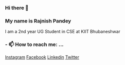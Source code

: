 ### Hi there 👋
### My name is Rajnish Pandey
I am a 2nd year UG Student in CSE at KIIT Bhubaneshwar


### - 📫 How to reach me: ...
[Instagram](https://www.instagram.com/rajnish_038/)    [Facebook](https://www.facebook.com/rk1234rk/)    [Linkedin](https://linkedin.com/in/rajnish-pandey-5491081a5/)    [Twitter](https://twitter.com/rajnish_038)    


<!--
**rajnish-pandey/rajnish-pandey** is a ✨ _special_ ✨ repository because its `README.md` (this file) appears on your GitHub profile.


- 😄 Pronouns: ...
- ⚡ Fun fact: ...
-->
